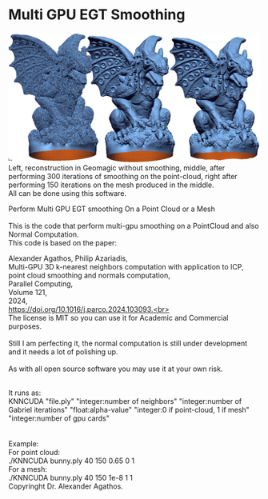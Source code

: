 # Multi GPU EGT Smoothing
<img src="/images/smooth_pipeline.jpg" alt="image" width="auto" height="auto"><br>
Left, reconstruction in Geomagic without smoothing, middle, after performing 300 iterations of smoothing on the point-cloud, right after performing 150 iterations on the mesh produced in the middle.<br>
All can be done using this software.

Perform Multi GPU EGT smoothing On a Point Cloud or a Mesh<br><br>
This is the code that perform multi-gpu smoothing on a PointCloud and also Normal Computation.<br>
This code is based on the paper:

Alexander Agathos, Philip Azariadis,<br>
Multi-GPU 3D k-nearest neighbors computation with application to ICP, point cloud smoothing and normals computation,<br>
Parallel Computing,<br>
Volume 121,<br>
2024,<br>
https://doi.org/10.1016/j.parco.2024.103093.<br><br>
The license is MIT so you can use it for Academic and Commercial purposes.<br><br>
Still I am perfecting it, the normal computation is still under development and it needs a lot of polishing up.<br><br>
As with all open source software you may use it at your own risk.<br><br>

It runs as:<br>
KNNCUDA "file.ply" "integer:number of neighbors" "integer:number of Gabriel iterations" "float:alpha-value" "integer:0 if point-cloud, 1 if mesh" "integer:number of gpu cards"<br><br>  
Example:<br>
For point cloud:<br>
./KNNCUDA bunny.ply 40 150 0.65 0 1<br>
For a mesh:<br>
./KNNCUDA bunny.ply 40 150 1e-8 1 1<br> 
Copyringht Dr. Alexander Agathos.
